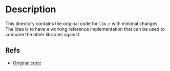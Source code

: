 # Description
This directory contains the original code for `llm.c` with minimal changes. The idea is to have a working reference implementation that can be used to compare the other libraries against.

## Refs
- [Original code](https://github.com/karpathy/llm.c)